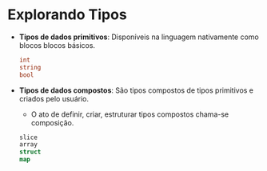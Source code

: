 # Explorando Tipos

- **Tipos de dados primitivos**: Disponíveis na linguagem nativamente como blocos blocos básicos.

  ```GO
  int
  string
  bool
  ```

- **Tipos de dados compostos**: São tipos compostos de tipos primitivos e criados pelo usuário.

  - O ato de definir, criar, estruturar tipos compostos chama-se composição.

  ```Go
  slice
  array
  struct 
  map
  ```